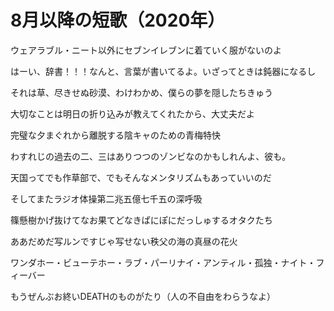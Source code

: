 # 8月以降の短歌（2020年）

ウェアラブル・ニート以外にセブンイレブンに着ていく服がないのよ

はーい、辞書！！！なんと、言葉が書いてるよ。いざってときは鈍器になるし

それは草、尽きせぬ砂漠、わけわかめ、僕らの夢を隠したちきゅう

大切なことは明日の折り込みが教えてくれたから、大丈夫だよ

完璧な夕まぐれから離脱する陰キャのための青梅特快

わすれじの過去の二、三はありつつのゾンビなのかもしれんよ、彼も。

天国ってでも作草部で、でもそんなメンタリズムもあっていいのだ

そしてまたラジオ体操第二兆五億七千五の深呼吸

篠懸樹かげ抜けてなお果てどなきぱにぽにだっしゅするオタクたち

ああだめだ写ルンですじゃ写せない秩父の海の真昼の花火

ワンダホー・ビューテホー・ラブ・パーリナイ・アンティル・孤独・ナイト・フィーバー

もうぜんぶお終いDEATHのものがたり（人の不自由をわらうなよ）

